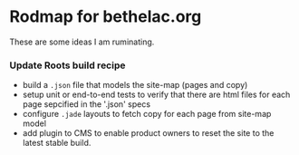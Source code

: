 # Rodmap for bethelac.org

These are some ideas I am ruminating.



### Update Roots build recipe

* build a ```.json``` file that models the site-map (pages and copy)
* setup unit or end-to-end tests to verify that there are html files for each page sepcified in the '.json' specs
* configure ```.jade``` layouts to fetch copy for each page from site-map model
* add plugin to CMS to enable product owners to reset the site to the latest stable build.